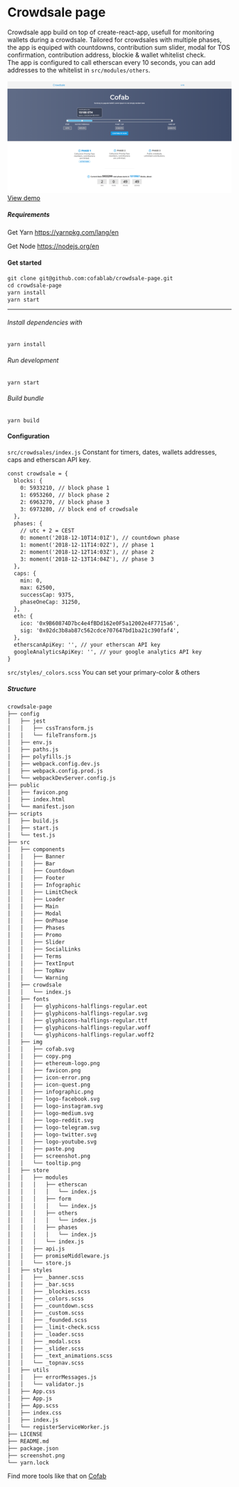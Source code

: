 # Crowdsale page

Crowdsale app build on top of create-react-app, usefull for monitoring wallets during a crowdsale. Tailored for crowdsales with multiple phases, the app is equiped with countdowns, contribution sum slider, modal for TOS confirmation, contribution address, blockie & wallet whitelist check.
<br/>
The app is configured to call etherscan every 10 seconds, you can add addresses to the whitelist in `src/modules/others`.
<br/><br/>
![Demo](./screenshot.png)
<br/>
[View demo](http://crowdsale-demo.s3-website-eu-west-1.amazonaws.com/)

##### Requirements

Get Yarn
https://yarnpkg.com/lang/en

Get Node
https://nodejs.org/en

#### Get started

```
git clone git@github.com:cofablab/crowdsale-page.git
cd crowdsale-page
yarn install
yarn start
```

---

###### Install dependencies with

```
yarn install
```

###### Run development

```
yarn start
```

###### Build bundle

```
yarn build
```

#### Configuration

`src/crowdsales/index.js` Constant for timers, dates, wallets addresses, caps and etherscan API key.

```
const crowdsale = {
  blocks: {
    0: 5933210, // block phase 1
    1: 6953260, // block phase 2
    2: 6963270, // block phase 3
    3: 6973280, // block end of crowdsale
  },
  phases: {
    // utc + 2 = CEST
    0: moment('2018-12-10T14:01Z'), // countdown phase
    1: moment('2018-12-11T14:02Z'), // phase 1
    2: moment('2018-12-12T14:03Z'), // phase 2
    3: moment('2018-12-13T14:04Z'), // phase 3
  },
  caps: {
    min: 0,
    max: 62500,
    successCap: 9375,
    phaseOneCap: 31250,
  },
  eth: {
    ico: '0x9B60874D7bc4e4fBDd162e0F5a12002e4F7715a6',
    sig: '0x02dc3b8ab87c562cdce707647bd1ba21c390faf4',
  },
  etherscanApiKey: '', // your etherscan API key
  googleAnalyticsApiKey: '', // your google analytics API key
}
```

`src/styles/_colors.scss` You can set your primary-color & others

##### Structure

```
crowdsale-page
├── config
│   ├── jest
│   │   ├── cssTransform.js
│   │   └── fileTransform.js
│   ├── env.js
│   ├── paths.js
│   ├── polyfills.js
│   ├── webpack.config.dev.js
│   ├── webpack.config.prod.js
│   └── webpackDevServer.config.js
├── public
│   ├── favicon.png
│   ├── index.html
│   └── manifest.json
├── scripts
│   ├── build.js
│   ├── start.js
│   └── test.js
├── src
│   ├── components
│   │   ├── Banner
│   │   ├── Bar
│   │   ├── Countdown
│   │   ├── Footer
│   │   ├── Infographic
│   │   ├── LimitCheck
│   │   ├── Loader
│   │   ├── Main
│   │   ├── Modal
│   │   ├── OnPhase
│   │   ├── Phases
│   │   ├── Promo
│   │   ├── Slider
│   │   ├── SocialLinks
│   │   ├── Terms
│   │   ├── TextInput
│   │   ├── TopNav
│   │   └── Warning
│   ├── crowdsale
│   │   └── index.js
│   ├── fonts
│   │   ├── glyphicons-halflings-regular.eot
│   │   ├── glyphicons-halflings-regular.svg
│   │   ├── glyphicons-halflings-regular.ttf
│   │   ├── glyphicons-halflings-regular.woff
│   │   └── glyphicons-halflings-regular.woff2
│   ├── img
│   │   ├── cofab.svg
│   │   ├── copy.png
│   │   ├── ethereum-logo.png
│   │   ├── favicon.png
│   │   ├── icon-error.png
│   │   ├── icon-quest.png
│   │   ├── infographic.png
│   │   ├── logo-facebook.svg
│   │   ├── logo-instagram.svg
│   │   ├── logo-medium.svg
│   │   ├── logo-reddit.svg
│   │   ├── logo-telegram.svg
│   │   ├── logo-twitter.svg
│   │   ├── logo-youtube.svg
│   │   ├── paste.png
│   │   ├── screenshot.png
│   │   └── tooltip.png
│   ├── store
│   │   ├── modules
│   │   │   ├── etherscan
│   │   │   │   └── index.js
│   │   │   ├── form
│   │   │   │   └── index.js
│   │   │   ├── others
│   │   │   │   └── index.js
│   │   │   ├── phases
│   │   │   │   └── index.js
│   │   │   └── index.js
│   │   ├── api.js
│   │   ├── promiseMiddleware.js
│   │   └── store.js
│   ├── styles
│   │   ├── _banner.scss
│   │   ├── _bar.scss
│   │   ├── _blockies.scss
│   │   ├── _colors.scss
│   │   ├── _countdown.scss
│   │   ├── _custom.scss
│   │   ├── _founded.scss
│   │   ├── _limit-check.scss
│   │   ├── _loader.scss
│   │   ├── _modal.scss
│   │   ├── _slider.scss
│   │   ├── _text_animations.scss
│   │   └── _topnav.scss
│   ├── utils
│   │   ├── errorMessages.js
│   │   └── validator.js
│   ├── App.css
│   ├── App.js
│   ├── App.scss
│   ├── index.css
│   ├── index.js
│   └── registerServiceWorker.js
├── LICENSE
├── README.md
├── package.json
├── screenshot.png
└── yarn.lock
```

Find more tools like that on [Cofab](https://cofablab.com/)
